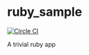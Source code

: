 # ruby_sample
[![Circle CI](https://circleci.com/gh/stephengough/ruby_sample.svg?style=svg&circle-token=00dd9f162443576f95d2556dd54efbb8af8d8165)](https://circleci.com/gh/stephengough/ruby_sample)

A trivial ruby app
